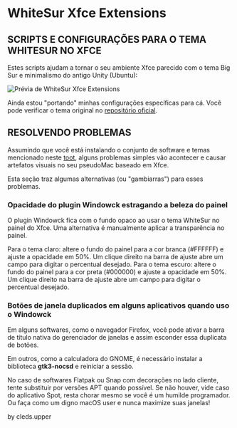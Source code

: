 # WhiteSur Xfce Extensions

## SCRIPTS E CONFIGURAÇÕES PARA O TEMA WHITESUR NO XFCE

Estes scripts ajudam a tornar o seu ambiente Xfce parecido com o tema Big Sur e minimalismo do antigo Unity (Ubuntu):

![Prévia de WhiteSur Xfce Extensions](https://cdn.mastodon.technology/media_attachments/files/106/671/101/963/689/471/original/51c3f8958cc6d257.png "Captura de tela do ambiente Xfce")

Ainda estou "portando" minhas configurações específicas para cá. Você pode verificar o tema original no [repositório oficial](https://github.com/vinceliuice/WhiteSur-gtk-theme/).


## RESOLVENDO PROBLEMAS

Assumindo que você está instalando o conjunto de software e temas mencionado neste [toot](https://mastodon.technology/@cledson_cavalcanti/106671133699093784), alguns problemas simples vão acontecer e causar artefatos visuais no seu pseudoMac baseado em Xfce.

Esta seção traz algumas alternativas (ou "gambiarras") para esses problemas.

### Opacidade do plugin Windowck estragando a beleza do painel

O plugin Windowck fica com o fundo opaco ao usar o tema WhiteSur no painel do Xfce. Uma alternativa é manualmente aplicar a transparência no painel.

Para o tema claro: altere o fundo do painel para a cor branca (\#FFFFFF) e ajuste a opacidade em 50%. Um clique direito na barra de ajuste abre um campo para digitar o percentual desejado.
Para o tema escuro: altere o fundo do painel para a cor preta (\#000000) e ajuste a opacidade em 50%. Um clique direito na barra de ajuste abre um campo para digitar o percentual desejado.

### Botões de janela duplicados em alguns aplicativos quando uso o Windowck

Em alguns softwares, como o navegador Firefox, você pode ativar a barra de título nativa do gerenciador de janelas e assim esconder essa duplicata de botões.

Em outros, como a calculadora do GNOME, é necessário instalar a biblioteca **gtk3-nocsd** e reiniciar a sessão.

No caso de softwares Flatpak ou Snap com decorações no lado cliente, tente substituir por versões APT quando possível. Se não houver, vide caso do aplicativo Spot, resta chorar mesmo se você é um humilde programador. Ou faça como um digno macOS user e nunca maximize suas janelas!

by cleds.upper
